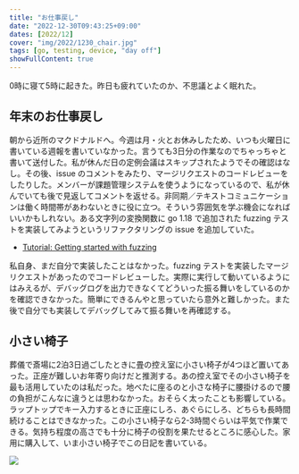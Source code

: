 ```yaml
---
title: "お仕事戻し"
date: "2022-12-30T09:43:25+09:00"
dates: [2022/12]
cover: "img/2022/1230_chair.jpg"
tags: [go, testing, device, "day off"]
showFullContent: true
---
```


0時に寝て5時に起きた。昨日も疲れていたのか、不思議とよく眠れた。

## 年末のお仕事戻し

朝から近所のマクドナルドへ。今週は月・火とお休みしたため、いつも火曜日に書いている週報を書いていなかった。言うても3日分の作業なのでちゃっちゃと書いて送付した。私が休んだ日の定例会議はスキップされたようでその確認はなし。その後、issue のコメントをみたり、マージリクエストのコードレビューをしたりした。メンバーが課題管理システムを使うようになっているので、私が休んでいても後で見返してコメントを返せる。非同期／テキストコミュニケーションは働く時間帯があわないときに役に立つ。そういう雰囲気を学ぶ機会になればいいかもしれない。ある文字列の変換関数に go 1.18 で追加された fuzzing テストを実装してみようというリファクタリングの issue を追加していた。

* [Tutorial: Getting started with fuzzing](https://go.dev/doc/tutorial/fuzz)

私自身、まだ自分で実装したことはなかった。fuzzing テストを実装したマージリクエストがあったのでコードレビューした。実際に実行して動いているようにはみえるが、デバッグログを出力できなくてどういった振る舞いをしているのかを確認できなかった。簡単にできるんやと思っていたら意外と難しかった。また後で自分でも実装してデバッグしてみて振る舞いを再確認する。

## 小さい椅子

葬儀で斎場に2泊3日過ごしたときに畳の控え室に小さい椅子が4つほど置いてあった。正座が難しいお年寄り向けだと推測する。あの控え室でその小さい椅子を最も活用していたのは私だった。地べたに座るのと小さな椅子に腰掛けるので腰の負担がこんなに違うとは思わなかった。おそらく太ったことも影響している。ラップトップでキー入力するときに正座にしろ、あぐらにしろ、どちらも長時間続けることはできなかった。この小さい椅子なら2-3時間ぐらいは平気で作業できる。気持ち程度の高さでも十分に椅子の役割を果たせるところに感心した。家用に購入して、いま小さい椅子でこの日記を書いている。

<a href="https://www.amazon.co.jp/gp/product/B003VIW0PG?ie=UTF8&th=1&linkCode=li1&tag=t2y-diary-22&linkId=233bef8ca8a08ce7593f84b75fbea8cf&language=ja_JP&ref_=as_li_ss_il" target="_blank"><img border="0" src="//ws-fe.amazon-adsystem.com/widgets/q?_encoding=UTF8&ASIN=B003VIW0PG&Format=_SL110_&ID=AsinImage&MarketPlace=JP&ServiceVersion=20070822&WS=1&tag=t2y-diary-22&language=ja_JP" ></a><img src="https://ir-jp.amazon-adsystem.com/e/ir?t=t2y-diary-22&language=ja_JP&l=li1&o=9&a=B003VIW0PG" width="1" height="1" border="0" alt="" style="border:none !important; margin:0px !important;" />
